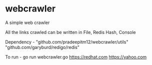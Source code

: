 # webcrawler
A simple web crawler

All the links crawled can be written in File, Redis Hash, Console

Dependency -
 "github.com/pradeepitm12/webcrawler/utils"
 "github.com/garyburd/redigo/redis"

To run -
 go run webcrawler.go https://redhat.com https://yahoo.com
